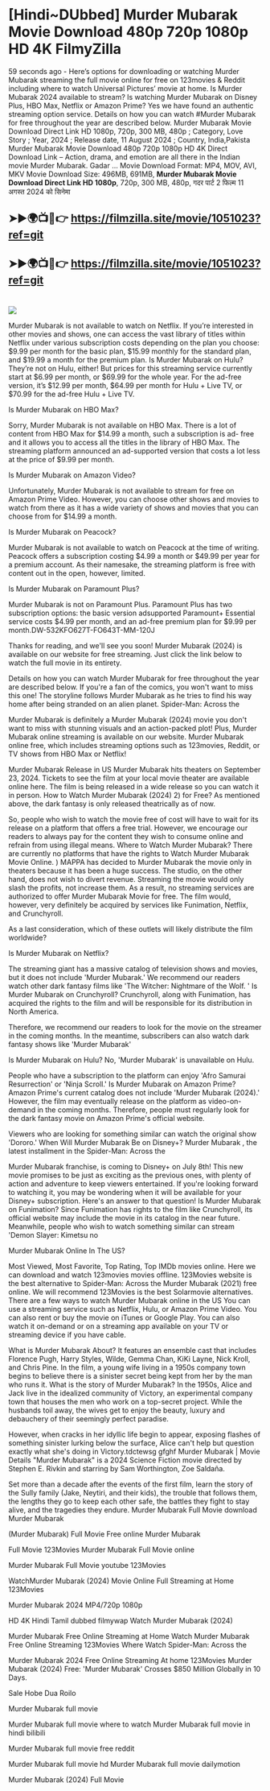 # [Hindi~DUbbed] Murder Mubarak Movie Download 480p 720p 1080p HD 4K FilmyZilla


59 seconds ago - Here’s options for downloading or watching Murder Mubarak streaming the full movie online for free on 123movies & Reddit including where to watch Universal Pictures’ movie at home. Is Murder Mubarak 2024 available to stream? Is watching Murder Mubarak on Disney Plus, HBO Max, Netflix or Amazon Prime? Yes we have found an authentic streaming option service. Details on how you can watch #Murder Mubarak for free throughout the year are described below. Murder Mubarak Movie Download Direct Link HD 1080p, 720p, 300 MB, 480p ; Category, Love Story ; Year, 2024 ; Release date, 11 August 2024 ; Country, India,Pakista Murder Mubarak Movie Download 480p 720p 1080p HD 4K Direct Download Link – Action, drama, and emotion are all there in the Indian movie Murder Mubarak. Gadar ...
Movie Download Format: MP4, MOV, AVI, MKV
Movie Download Size: 496MB, 691MB, **Murder Mubarak Movie Download Direct Link HD 1080p**, 720p, 300 MB, 480p, गदर पार्ट 2 फिल्म 11 अगस्त 2024 को सिनेमा

## ➤►🌍📺📱👉   https://filmzilla.site/movie/1051023?ref=git

## ➤►🌍📺📱👉   https://filmzilla.site/movie/1051023?ref=git

#

<img src="https://image.tmdb.org/t/p/w780//y1VDwUT1cZNOOgrCHHwnsIdUhWe.jpg" />

Murder Mubarak is not available to watch on Netflix. If you’re interested in other movies and shows, one can access the vast library of titles within Netflix under various subscription costs depending on the plan you choose: $9.99 per month for the basic plan, $15.99 monthly for the standard plan, and $19.99 a month for the premium plan. Is Murder Mubarak on Hulu? They’re not on Hulu, either! But prices for this streaming service currently start at $6.99 per month, or $69.99 for the whole year. For the ad-free version, it’s $12.99 per month, $64.99 per month for Hulu + Live TV, or $70.99 for the ad-free Hulu + Live TV.

Is Murder Mubarak on HBO Max?

Sorry, Murder Mubarak is not available on HBO Max. There is a lot of content from HBO Max for $14.99 a month, such a subscription is ad- free and it allows you to access all the titles in the library of HBO Max. The streaming platform announced an ad-supported version that costs a lot less at the price of $9.99 per month.

Is Murder Mubarak on Amazon Video?

Unfortunately, Murder Mubarak is not available to stream for free on Amazon Prime Video. However, you can choose other shows and movies to watch from there as it has a wide variety of shows and movies that you can choose from for $14.99 a month.

Is Murder Mubarak on Peacock?

Murder Mubarak is not available to watch on Peacock at the time of writing. Peacock offers a subscription costing $4.99 a month or $49.99 per year for a premium account. As their namesake, the streaming platform is free with content out in the open, however, limited.

Is Murder Mubarak on Paramount Plus?

Murder Mubarak is not on Paramount Plus. Paramount Plus has two subscription options: the basic version adsupported Paramount+ Essential service costs $4.99 per month, and an ad-free premium plan for $9.99 per month.DW-532KFO627T-FO643T-MM-120J

Thanks for reading, and we'll see you soon! Murder Mubarak (2024) is available on our website for free streaming. Just click the link below to watch the full movie in its entirety.

Details on how you can watch Murder Mubarak for free throughout the year are described below. If you're a fan of the comics, you won't want to miss this one! The storyline follows Murder Mubarak as he tries to find his way home after being stranded on an alien planet. Spider-Man: Across the

Murder Mubarak is definitely a Murder Mubarak (2024) movie you don't want to miss with stunning visuals and an action-packed plot! Plus, Murder Mubarak online streaming is available on our website. Murder Mubarak online free, which includes streaming options such as 123movies, Reddit, or TV shows from HBO Max or Netflix!

Murder Mubarak Release in US Murder Mubarak hits theaters on September 23, 2024. Tickets to see the film at your local movie theater are available online here. The film is being released in a wide release so you can watch it in person. How to Watch Murder Mubarak (2024) 2) for Free? As mentioned above, the dark fantasy is only released theatrically as of now.

So, people who wish to watch the movie free of cost will have to wait for its release on a platform that offers a free trial. However, we encourage our readers to always pay for the content they wish to consume online and refrain from using illegal means. Where to Watch Murder Mubarak? There are currently no platforms that have the rights to Watch Murder Mubarak Movie Online. ) MAPPA has decided to Murder Mubarak the movie only in theaters because it has been a huge success. The studio, on the other hand, does not wish to divert revenue. Streaming the movie would only slash the profits, not increase them. As a result, no streaming services are authorized to offer Murder Mubarak Movie for free. The film would, however, very definitely be acquired by services like Funimation, Netflix, and Crunchyroll.

As a last consideration, which of these outlets will likely distribute the film worldwide?

Is Murder Mubarak on Netflix?

The streaming giant has a massive catalog of television shows and movies, but it does not include 'Murder Mubarak.' We recommend our readers watch other dark fantasy films like 'The Witcher: Nightmare of the Wolf. ' Is Murder Mubarak on Crunchyroll? Crunchyroll, along with Funimation, has acquired the rights to the film and will be responsible for its distribution in North America.

Therefore, we recommend our readers to look for the movie on the streamer in the coming months. In the meantime, subscribers can also watch dark fantasy shows like 'Murder Mubarak'

Is Murder Mubarak on Hulu? No, 'Murder Mubarak' is unavailable on Hulu.

People who have a subscription to the platform can enjoy 'Afro Samurai Resurrection' or 'Ninja Scroll.' Is Murder Mubarak on Amazon Prime? Amazon Prime's current catalog does not include 'Murder Mubarak (2024).' However, the film may eventually release on the platform as video-on-demand in the coming months. Therefore, people must regularly look for the dark fantasy movie on Amazon Prime's official website.

Viewers who are looking for something similar can watch the original show 'Dororo.' When Will Murder Mubarak Be on Disney+? Murder Mubarak , the latest installment in the Spider-Man: Across the

Murder Mubarak franchise, is coming to Disney+ on July 8th! This new movie promises to be just as exciting as the previous ones, with plenty of action and adventure to keep viewers entertained. If you're looking forward to watching it, you may be wondering when it will be available for your Disney+ subscription. Here's an answer to that question! Is Murder Mubarak on Funimation? Since Funimation has rights to the film like Crunchyroll, its official website may include the movie in its catalog in the near future. Meanwhile, people who wish to watch something similar can stream 'Demon Slayer: Kimetsu no

Murder Mubarak Online In The US?

Most Viewed, Most Favorite, Top Rating, Top IMDb movies online. Here we can download and watch 123movies movies offline. 123Movies website is the best alternative to Spider-Man: Across the Murder Mubarak (2021) free online. We will recommend 123Movies is the best Solarmovie alternatives. There are a few ways to watch Murder Mubarak online in the US You can use a streaming service such as Netflix, Hulu, or Amazon Prime Video. You can also rent or buy the movie on iTunes or Google Play. You can also watch it on-demand or on a streaming app available on your TV or streaming device if you have cable.

What is Murder Mubarak About? It features an ensemble cast that includes Florence Pugh, Harry Styles, Wilde, Gemma Chan, KiKi Layne, Nick Kroll, and Chris Pine. In the film, a young wife living in a 1950s company town begins to believe there is a sinister secret being kept from her by the man who runs it. What is the story of Murder Mubarak? In the 1950s, Alice and Jack live in the idealized community of Victory, an experimental company town that houses the men who work on a top-secret project. While the husbands toil away, the wives get to enjoy the beauty, luxury and debauchery of their seemingly perfect paradise.

However, when cracks in her idyllic life begin to appear, exposing flashes of something sinister lurking below the surface, Alice can't help but question exactly what she's doing in Victory.tdctewsg gfghf Murder Mubarak | Movie Details "Murder Mubarak" is a 2024 Science Fiction movie directed by Stephen E. Rivkin and starring by Sam Worthington, Zoe Saldaña.

Set more than a decade after the events of the first film, learn the story of the Sully family (Jake, Neytiri, and their kids), the trouble that follows them, the lengths they go to keep each other safe, the battles they fight to stay alive, and the tragedies they endure. Murder Mubarak Full Movie download Murder Mubarak

(Murder Mubarak) Full Movie Free online Murder Mubarak

Full Movie 123Movies Murder Mubarak Full Movie online

Murder Mubarak Full Movie youtube 123Movies

WatchMurder Mubarak (2024) Movie Online Full Streaming at Home 123Movies

Murder Mubarak 2024 MP4/720p 1080p

HD 4K Hindi Tamil dubbed filmywap Watch Murder Mubarak (2024)

Murder Mubarak Free Online Streaming at Home Watch Murder Mubarak Free Online Streaming 123Movies Where Watch Spider-Man: Across the

Murder Mubarak 2024 Free Online Streaming At home 123Movies Murder Mubarak (2024) Free: 'Murder Mubarak' Crosses $850 Million Globally in 10 Days.

Sale Hobe Dua Roilo

Murder Mubarak full movie

Murder Mubarak full movie where to watch Murder Mubarak full movie in hindi bilibili

Murder Mubarak full movie free reddit

Murder Mubarak full movie hd Murder Mubarak full movie dailymotion

Murder Mubarak (2024) Full Movie